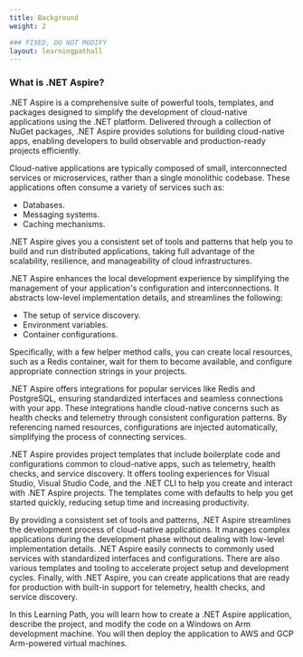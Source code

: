 ```yaml
---
title: Background
weight: 2

### FIXED, DO NOT MODIFY
layout: learningpathall
---
```


### What is .NET Aspire?
.NET Aspire is a comprehensive suite of powerful tools, templates, and packages designed to simplify the development of cloud-native applications using the .NET platform. Delivered through a collection of NuGet packages, .NET Aspire provides solutions for building cloud-native apps, enabling developers to build observable and production-ready projects efficiently.

Cloud-native applications are typically composed of small, interconnected services or microservices, rather than a single monolithic codebase. These applications often consume a variety of services such as:

* Databases.
* Messaging systems.
* Caching mechanisms. 

.NET Aspire gives you a consistent set of tools and patterns that help you to build and run distributed applications, taking full advantage of the scalability, resilience, and manageability of cloud infrastructures.

.NET Aspire enhances the local development experience by simplifying the management of your application's configuration and interconnections. It abstracts low-level implementation details, and streamlines the following:

* The setup of service discovery.
* Environment variables.
* Container configurations. 

Specifically, with a few helper method calls, you can create local resources, such as a Redis container, wait for them to become available, and configure appropriate connection strings in your projects.

.NET Aspire offers integrations for popular services like Redis and PostgreSQL, ensuring standardized interfaces and seamless connections with your app. These integrations handle cloud-native concerns such as health checks and telemetry through consistent configuration patterns. By referencing named resources, configurations are injected automatically, simplifying the process of connecting services.

.NET Aspire provides project templates that include boilerplate code and configurations common to cloud-native apps, such as telemetry, health checks, and service discovery. It offers tooling experiences for Visual Studio, Visual Studio Code, and the .NET CLI to help you create and interact with .NET Aspire projects. The templates come with defaults to help you get started quickly, reducing setup time and increasing productivity.

By providing a consistent set of tools and patterns, .NET Aspire streamlines the development process of cloud-native applications. It manages complex applications during the development phase without dealing with low-level implementation details. .NET Aspire easily connects to commonly used services with standardized interfaces and configurations. There are also various templates and tooling to accelerate project setup and development cycles. Finally, with .NET Aspire, you can create applications that are ready for production with built-in support for telemetry, health checks, and service discovery.

In this Learning Path, you will learn how to create a .NET Aspire application, describe the project, and modify the code on a Windows on Arm development machine. You will then deploy the application to AWS and GCP Arm-powered virtual machines.
